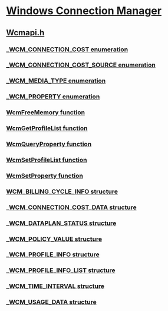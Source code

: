 # [Windows Connection Manager](../_wcm/index.md)
## [Wcmapi.h](index.md)
### [_WCM_CONNECTION_COST enumeration](../wcmapi/ne-wcmapi-_wcm_connection_cost.md)
### [_WCM_CONNECTION_COST_SOURCE enumeration](../wcmapi/ne-wcmapi-_wcm_connection_cost_source.md)
### [_WCM_MEDIA_TYPE enumeration](../wcmapi/ne-wcmapi-_wcm_media_type.md)
### [_WCM_PROPERTY enumeration](../wcmapi/ne-wcmapi-_wcm_property.md)
### [WcmFreeMemory function](../wcmapi/nf-wcmapi-wcmfreememory.md)
### [WcmGetProfileList function](../wcmapi/nf-wcmapi-wcmgetprofilelist.md)
### [WcmQueryProperty function](../wcmapi/nf-wcmapi-wcmqueryproperty.md)
### [WcmSetProfileList function](../wcmapi/nf-wcmapi-wcmsetprofilelist.md)
### [WcmSetProperty function](../wcmapi/nf-wcmapi-wcmsetproperty.md)
### [WCM_BILLING_CYCLE_INFO structure](../wcmapi/ns-wcmapi-wcm_billing_cycle_info.md)
### [_WCM_CONNECTION_COST_DATA structure](../wcmapi/ns-wcmapi-_wcm_connection_cost_data.md)
### [_WCM_DATAPLAN_STATUS structure](../wcmapi/ns-wcmapi-_wcm_dataplan_status.md)
### [_WCM_POLICY_VALUE structure](../wcmapi/ns-wcmapi-_wcm_policy_value.md)
### [_WCM_PROFILE_INFO structure](../wcmapi/ns-wcmapi-_wcm_profile_info.md)
### [_WCM_PROFILE_INFO_LIST structure](../wcmapi/ns-wcmapi-_wcm_profile_info_list.md)
### [_WCM_TIME_INTERVAL structure](../wcmapi/ns-wcmapi-_wcm_time_interval.md)
### [_WCM_USAGE_DATA structure](../wcmapi/ns-wcmapi-_wcm_usage_data.md)
